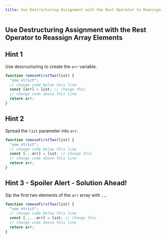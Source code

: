 ```yaml
---
title: Use Destructuring Assignment with the Rest Operator to Reassign Array Elements
---
```

## Use Destructuring Assignment with the Rest Operator to Reassign Array Elements

## Hint 1

Use descructuring to create the `arr` variable.

```javascript
function removeFirstTwo(list) {
  "use strict";
  // change code below this line
  const [arr] = list; // change this
  // change code above this line
  return arr;
}
```

## Hint 2 

Spread the `list` parameter into `arr`.

```javascript
function removeFirstTwo(list) {
  "use strict";
  // change code below this line
  const [...arr] = list; // change this
  // change code above this line
  return arr;
}
```

## Hint 3 - Spoiler Alert - Solution Ahead!

Sip the first two elements of the `arr` array with `,,`.

```javascript
function removeFirstTwo(list) {
  "use strict";
  // change code below this line
  const [,,...arr] = list; // change this
  // change code above this line
  return arr;
}
```

